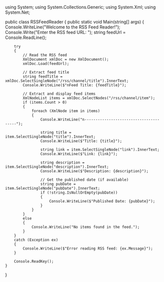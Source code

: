 using System;
using System.Collections.Generic;
using System.Xml;
using System.Net;

public class RSSFeedReader
{
    public static void Main(string[] args)
    {
        Console.WriteLine("Welcome to the RSS Feed Reader!");
        Console.Write("Enter the RSS feed URL: ");
        string feedUrl = Console.ReadLine();

        try
        {
            // Read the RSS feed
            XmlDocument xmlDoc = new XmlDocument();
            xmlDoc.Load(feedUrl);

            // Extract feed title
            string feedTitle = xmlDoc.SelectSingleNode("/rss/channel/title").InnerText;
            Console.WriteLine($"nFeed Title: {feedTitle}");

            // Extract and display feed items
            XmlNodeList items = xmlDoc.SelectNodes("/rss/channel/item");
            if (items.Count > 0)
            {
                foreach (XmlNode item in items)
                {
                    Console.WriteLine("n---------------------------------------");

                    string title = item.SelectSingleNode("title").InnerText;
                    Console.WriteLine($"Title: {title}");

                    string link = item.SelectSingleNode("link").InnerText;
                    Console.WriteLine($"Link: {link}");

                    string description = item.SelectSingleNode("description").InnerText;
                    Console.WriteLine($"Description: {description}");

                    // Get the published date (if available)
                    string pubDate = item.SelectSingleNode("pubDate").InnerText;
                    if (!string.IsNullOrEmpty(pubDate))
                    {
                        Console.WriteLine($"Published Date: {pubDate}");
                    }
                }
            }
            else
            {
                Console.WriteLine("No items found in the feed.");
            }
        }
        catch (Exception ex)
        {
            Console.WriteLine($"Error reading RSS feed: {ex.Message}");
        }

        Console.ReadKey();
    }
}
